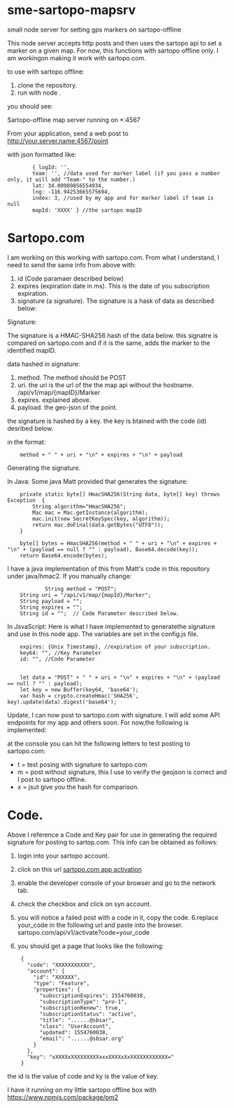 # sme-sartopo-mapsrv
small node server for setting gps markers on sartopo-offline

This node server accepts http posts and then uses the sartopo api to set a marker on a given map.  For now, this functions with sartopo offline only.  I am workingon making it work with sartopo.com.

to use with sartopo offline:

1. clone the repository.
2. run with node . 

you should see:

Sartopo-offline map server running on *:4567

From your application, send a web post to http://your.server.name:4567/point

with json formatted like:

            { logId: '',
            team: '', //data used for marker label (if you pass a number only, it will add "Team-" to the number.)
            lat: 34.00989856554934,
            lng: -116.94253665575694,
            index: 3, //used by my app and for marker label if team is null
            mapId: 'XXXX' } //the sartopo mapID



# Sartopo.com

I am working on this working with sartopo.com.  From what I understand, I need to send the same info from above with:

1. id (Code paramaer described below)
2. expires (expiration date in ms).  This is the date of you subscription expiration.  
3. signature (a signature).  The signature is a hask of data as described below:


Signature:

The signature is a HMAC-SHA256 hash of the data below.  this signatre is compared on sartopo.com and if it is the same, adds the marker to the identified mapID.  

 data hashed in signature:

 1. method.  The method should be POST
 2. uri.  the uri is the url of the the map api without the hostname. /api/v1/map/{mapID}/Marker
 3. expires. explained above.
 4. payload.  the geo-json of the point.

 the signature is hashed by a key.  the key is btained with the code (id) desribed below. 
 
 in the format:
        
        method + " " + uri + "\n" + expires + "\n" + payload

Generating the signature. 

In Java:
Some java Matt provided that generates the signature:


        private static byte[] HmacSHA256(String data, byte[] key) throws Exception  {
            String algorithm="HmacSHA256";
            Mac mac = Mac.getInstance(algorithm);
            mac.init(new SecretKeySpec(key, algorithm));
            return mac.doFinal(data.getBytes("UTF8"));
        }

        byte[] bytes = HmacSHA256(method + " " + uri + "\n" + expires + "\n" + (payload == null ? "" : payload), Base64.decode(key));
        return Base64.encode(bytes);

I have a java implementation of this from Matt's code in this repository under java/hmac2.  If you manually change:

                String method = "POST";
		String uri = "/api/v1/map/{mapId}/Marker";
		String payload = "";
		String expires = "";
		String id = "";  // Code Parameter described below.


In JsvaScript:
Here is what I have implemented to generatethe signature and use in this node app. The variables are set in the config.js file.

        expires: {Unix Timestamp}, //expiration of your subscription. 
        key64: "", //Key Parameter
        id: "", //Code Parameter


        let data = "POST" + " " + uri + "\n" + expires + "\n" + (payload == null ? "" : payload);
        let key = new Buffer(key64, 'base64');
        var hash = crypto.createHmac('SHA256', key).update(data).digest('base64');



 Update, I can now post to sartopo.com with signature.  I will add some API endpoints for my app and others soon. For now,the following is implemented:

at the console you can hit the following letters to test posting to sartopo.com:

* t = test posing with signature to sartopo.com
* m = post without signature, this I use to verify the geojson is correct and I post to sartopo offline. 
* x = jsut give you the hash for comparison. 


# Code.

Above I reference a Code and Key pair for use in generating the required signature for posting to sartop.com.  This info can be obtained as follows:

1. login into your sartopo account. 
2. click on this url [sartopo.com app activation](https://sartopo.com/app/activate/offline?redirect=localhost)
3. enable the developer console of your browser and go to the network tab. 
4. check the checkbox and click on syn account. 
5. you will notice a failed post with a code in it, copy the code.
6.replace your_code in the following url and paste into the browser. sartopo.com/api/v1/activate?code=your_code
7. you should get a page that looks like the following:

		{
		  "code": "XXXXXXXXXXX",
		  "account": {
		    "id": "XXXXXX",
		    "type": "Feature",
		    "properties": {
		      "subscriptionExpires": 1554760038,
		      "subscriptionType": "pro-1",
		      "subscriptionRenew": true,
		      "subscriptionStatus": "active",
		      "title": "......@sbsar",
		      "class": "UserAccount",
		      "updated": 1554760038,
		      "email": "......@sbsar.org"
		    }
		  },
		  "key": "xXXXXxXXXXXXXXXxxxXXXXxXxXXXXXXXXXXXX="
		}

the id is the value of code and ky is the value of key.

I have it running on my little sartopo offline box with https://www.npmjs.com/package/pm2
